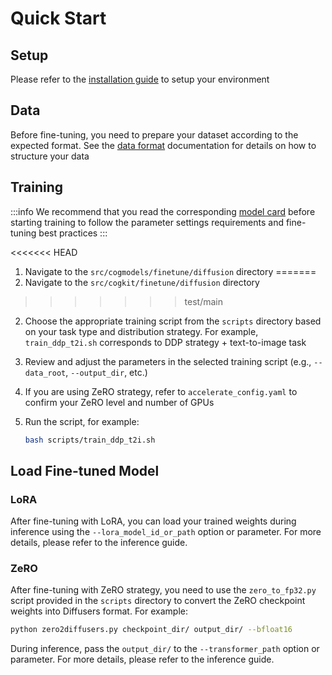 # Quick Start

## Setup

Please refer to the [installation guide](../02-Installation.md) to setup your environment

<!-- TODO: clone the repo to finetune? clone -->

## Data

Before fine-tuning, you need to prepare your dataset according to the expected format. See the [data format](./03-Data%20Format.md) documentation for details on how to structure your data

## Training

:::info
We recommend that you read the corresponding [model card](../05-Model%20Card.mdx) before starting training to follow the parameter settings requirements and fine-tuning best practices
:::

<!-- TODO: move training script to cli folder? -->
<!-- TODO: add link to corresponding folder -->
<<<<<<< HEAD
1. Navigate to the `src/cogmodels/finetune/diffusion` directory
=======
1. Navigate to the `src/cogkit/finetune/diffusion` directory
>>>>>>> test/main

<!-- TODO: add link to training script folder -->
<!-- TODO: add link to train_ddp_t2i.sh -->
2. Choose the appropriate training script from the `scripts` directory based on your task type and distribution strategy. For example, `train_ddp_t2i.sh` corresponds to DDP strategy + text-to-image task

3. Review and adjust the parameters in the selected training script (e.g., `--data_root`, `--output_dir`, etc.)

<!-- TODO: add link to accelerate config -->
4. If you are using ZeRO strategy, refer to `accelerate_config.yaml` to confirm your ZeRO level and number of GPUs

5. Run the script, for example:
   ```bash
   bash scripts/train_ddp_t2i.sh
   ```


## Load Fine-tuned Model

### LoRA

After fine-tuning with LoRA, you can load your trained weights during inference using the `--lora_model_id_or_path` option or parameter. For more details, please refer to the inference guide.

### ZeRO

After fine-tuning with ZeRO strategy, you need to use the `zero_to_fp32.py` script provided in the `scripts` directory to convert the ZeRO checkpoint weights into Diffusers format. For example:

<!-- FIXME: path to zero2diffusers.py? -->
```bash
python zero2diffusers.py checkpoint_dir/ output_dir/ --bfloat16
```

During inference, pass the `output_dir/` to the `--transformer_path` option or parameter. For more details, please refer to the inference guide.
